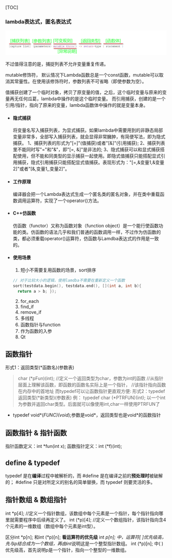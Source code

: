 [TOC]

### lambda表达式，匿名表达式
![](${currentFileDir}/20230528185046.png)

不过值得注意的是，捕捉列表不允许变量重复传递。

mutable修饰符， 默认情况下Lambda函数总是一个const函数，mutable可以取消其常量性。在使用该修饰符时，参数列表不可省略（即使参数为空）。

值捕获创建了一个临时对象，拷贝了原变量的值，之后，这个临时变量与原来的变量再无任何瓜葛，lambda中操作的是这个临时变量。
而引用捕获，创建的是一个引用/指针，指向了原来的变量，lambda函数体中操作的就是变量本身。

* #### 隐式捕获
  将变量名写入捕获列表，为显式捕获。如果lambda中需要用到的非静态局部变量非常多，全部写入捕获列表，就会显得非常臃肿，有简便写法，即为隐式捕获。
  1、捕获列表的形式为"[=]"(值捕获)或者"[&]"(引用捕获);
  2、捕获列表里不能同时写"="和"&"，即"[=, &]"是非法的;
  3、隐式捕获可以和显式捕获搭配使用，但不能和同类型的显示捕获一起使用。即隐式值捕获只能搭配显式引用捕获，隐式引用捕获只能搭配显式值捕获。表现形式为："[=,&变量1,&变量2]"或者"[&,变量1,,变量2]"。

* #### 工作原理
  编译器会把一个Lambda表达式生成一个匿名类的匿名对象，并在类中重载函数调用运算符，实现了一个operator()方法。

* #### C++仿函数
  仿函数（functor）又称为函数对象（function object）是一个能行使函数功能的类。仿函数的语法几乎和我们普通的函数调用一样，不过作为仿函数的类，都必须重载operator()运算符，仿函数与Lamdba表达式的作用是一致的。

* #### 使用场景
  1. 短小不需要复用函数的场景，sort排序
  ```c
  // 对于比较大小的逻辑，使用lamdba不需要在重新定义一个函数
  sort(testdata.begin(), testdata.end(), [](int a, int b){ 
    return a > b; });
  ```
  2. for_each
  3. find_if
  4. remove_if
  5. 多线程
  6. 函数指针与function
  7. 作为函数的入参
  8. Qt

## 函数指针
形式1：返回类型(*函数名)(参数表) 
> char (*pFun)(int);
> //定义一个返回类型为char，参数为int的函数
> //从指针层面上理解该函数，即函数的函数名实际上是一个指针，
> //该指针指向函数在内存中的首地址
而typedef可以让函数指针更直观方便:
形式2：typedef  返回类型(*新类型)(参数表)
> 例：
> typedef char (*PTRFUN)(int);
> 以一个int为参数并返回char类型。后面就可以像使用int,char一样使用PTRFUN了

* typedef void*(*FUNC)(void*);参数是void*，返回类型也是void*的函数指针

## 函数指针 & 指针函数
指针函数定义：int *fun(int x); 函数指针定义：int (*f)(int); 

## define & typedef
typedef 是在**编译**过程中被解析的，而 #define 是在编译之前的**预处理时**被破解的； #define 只是对所定义的别名的简单替换，而 typedef 则要灵活的多。

## 指针数组 & 数组指针
int *p[4]; //定义一个指针数组，该数组中每个元素是一个指针，每个指针指向哪里就需要程序中后续再定义了。
int (*p)[4]; //定义一个数组指针，该指针指向含4个元素的一维数组（数组中每个元素是int型）。

区分int *p[n]; 和int (*p)[n]; **看运算符的优先级**
int *p[n]; 中，运算符[ ]优先级高，先与p结合成为一个数组，再由int*说明这是一个整型指针数组。
int (*p)[n]; 中( )优先级高，首先说明p是一个指针，指向一个整型的一维数组。